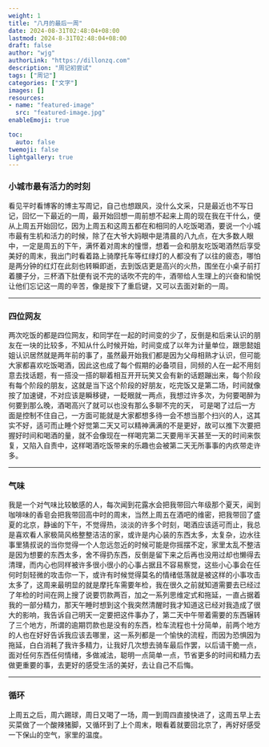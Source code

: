 ```yaml
---
weight: 1
title: "八月的最后一周"
date: 2024-08-31T02:48:04+08:00
lastmod: 2024-8-31T02:48:04+08:00
draft: false
author: "wjg"
authorLink: "https://dillonzq.com"
description: "周记初尝试"
tags: ["周记"]
categories: ["文字"]
images: []
resources:
- name: "featured-image"
  src: "featured-image.jpg"
enableEmoji: true

toc:
  auto: false
twemoji: false
lightgallery: true
---
```

### 小城市最有活力的时刻
看见平时看博客的博主写周记，自己也想跟风，没什么文采，只是最近也不写日记，回忆一下最近的一周，最开始回想一周前想不起来上周的现在我在干什么，便从上周五开始回忆，因为上周五和这周五都在和相同的人吃饭喝酒，要说一个小城市最有生机和活力的时候，除了在大爷大妈眼中是清晨的八九点，在大多数人眼中，一定是周五的下午，满怀着对周末的憧憬，想着一会和朋友吃饭喝酒然后享受美好的周末，我出门时看着路上骑摩托车等红绿灯的人都没有了以往的疲态，哪怕是两分钟的红灯在此刻也转瞬即逝，去到饭店更是高兴的火热，围坐在小桌子前打着腰子分，三杯酒下肚便有说不完的话吹不完的牛，酒带给人生理上的兴奋和愉悦让他们忘记这一周的辛苦，像是按下了重启键，又可以去面对新的一周。
***
### 四位网友
两次吃饭的都是四位网友，和同学在一起的时间变的少了，反倒是和后来认识的朋友在一块的比较多，不知从什么时候开始，时间变成了以年为计量单位，跟思懿姐姐认识居然就是两年前的事了，虽然最开始我们都是因为父母相熟才认识，但可能大家都喜欢吃饭喝酒，因此这也成了每个假期的必备项目，同频的人在一起不用刻意去找话题，有一搭没一搭的聊着相互开开玩笑又会有新的话题蹦出来，每个阶段有每个阶段的朋友，这就是当下这个阶段的好朋友，吃完饭又是第二场，时间就像按了加速键，不对应该是瞬移键，一眨眼就一两点，我想过许多次，为何要喝醉为何要到那么晚，酒喝高兴了就可以也没有那么多聊不完的天， 可是喝了过后一方面是控制不住自己，一方面可能就是大家都想多待一会不想当那个扫兴的人，这其实不好，适可而止睡个好觉第二天又可以精神满满的不是更好，故可以推下次要把握好时间和喝酒的量，就不会像现在一样喝完第二天要用半天甚至一天的时间来恢复，又陷入自责中，这样喝酒吃饭带来的乐趣也会被第二天无所事事的内疚带走许多。
***
### 气味
我是一个对气味比较敏感的人，每次闻到花露水会把我带回六年级那个夏天，闻到咖啡味的香皂会把我带回高中时的周末，当然上周五在酒吧的维密，把我带回了盛夏的北京，静谧的下午，不觉得热，淡淡的许多个时刻，喝酒应该适可而止，我总是喜欢看人家极简风格整整洁洁的家，或许是内心装的东西太多，太复杂，边水往事里猜叔说的当你觉得一个人忽远忽近的时候可能是你摇摆不定，家里太乱不整洁是因为想要的东西太多，舍不得扔东西，反倒是留下来之后再也没用过却也懒得去清理，而内心也同样被许多很小很小的心事占据且不容易察觉，这些小心事会在任何时刻轻微的攻击你一下，或许有时候觉得莫名的情绪低落就是被这样的小事攻击太多了，这周来最明显的就是摩托车需要年检，我在很久之前就知道需要去已经过了年检的时间在网上搜了说要罚款两百，加之一系列思维定式和拖延，一直占据着我的一部分精力，那天午睡时想到这个我突然清醒时我才知道这已经对我造成了很大的影响，我告诉自己明天一定要把这件事办了，第二天中午带着需要的东西辗转了三个地方，所谓的逾期罚款也是没有的东西，检车流程也十分简单，前两个地方的人也在好好告诉我应该去哪里，这一系列都是一个愉快的流程，而因为恐惧因为拖延，白白消耗了我许多精力，让我好几次想去骑车最后作罢，以后请干脆一点，面对任何东西任何情绪，多做减法，聪明一点简单一点，节省更多的时间和精力去做更重要的事，去更好的感受生活的美好，去让自己不后悔。
***
### 循环
上周五之后，周六踢球，周日又喝了一场，周一到周四直接快进了，这周五早上去买菜做了一个酸辣猪脚，又循环到了上个周末，眼看着就要回北京了，再好好感受一下保山的空气，家里的温度。
